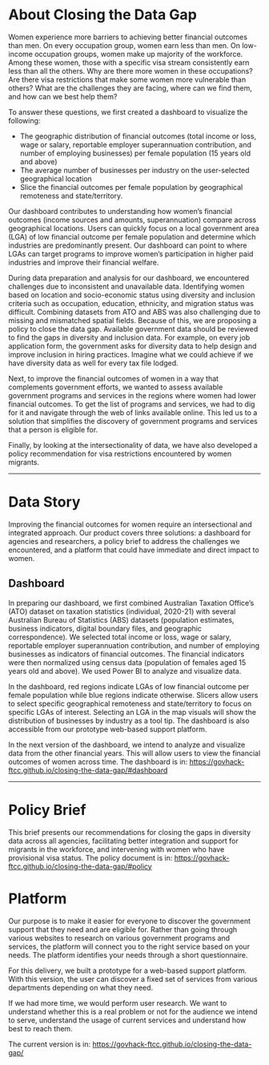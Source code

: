 About Closing the Data Gap
==========================

Women experience more barriers to achieving better financial outcomes than men. On every occupation group, women earn less than men. On low-income occupation groups, women make up majority of the workforce. Among these women, those with a specific visa stream consistently earn less than all the others. Why are there more women in these occupations? Are there visa restrictions that make some women more vulnerable than others? What are the challenges they are facing, where can we find them, and how can we best help them?

To answer these questions, we first created a dashboard to visualize the following:

- The geographic distribution of financial outcomes (total income or loss, wage or salary, reportable employer superannuation contribution, and number of employing businesses) per female population (15 years old and above)
- The average number of businesses per industry on the user-selected geographical location
- Slice the financial outcomes per female population by geographical remoteness and state/territory.

Our dashboard contributes to understanding how women’s financial outcomes (income sources and amounts, superannuation) compare across geographical locations. Users can quickly focus on a local government area (LGA) of low financial outcome per female population and determine which industries are predominantly present. Our dashboard can point to where LGAs can target programs to improve women’s participation in higher paid industries and improve their financial welfare.

During data preparation and analysis for our dashboard, we encountered challenges due to inconsistent and unavailable data. Identifying women based on location and socio-economic status using diversity and inclusion criteria such as occupation, education, ethnicity, and migration status was difficult. Combining datasets from ATO and ABS was also challenging due to missing and mismatched spatial fields. Because of this, we are proposing a policy to close the data gap. Available government data should be reviewed to find the gaps in diversity and inclusion data. For example, on every job application form, the government asks for diversity data to help design and improve inclusion in hiring practices. Imagine what we could achieve if we have diversity data as well for every tax file lodged.

Next, to improve the financial outcomes of women in a way that complements government efforts, we wanted to assess available government programs and services in the regions where women had lower financial outcomes. To get the list of programs and services, we had to dig for it and navigate through the web of links available online. This led us to a solution that simplifies the discovery of government programs and services that a person is eligible for.

Finally, by looking at the intersectionality of data, we have also developed a policy recommendation for visa restrictions encountered by women migrants.

---

Data Story
==========

Improving the financial outcomes for women require an intersectional and integrated approach. Our product covers three solutions: a dashboard for agencies and researchers, a policy brief to address the challenges we encountered, and a platform that could have immediate and direct impact to women.

Dashboard
---------

In preparing our dashboard, we first combined Australian Taxation Office’s (ATO) dataset on taxation statistics (individual, 2020-21) with several Australian Bureau of Statistics (ABS) datasets (population estimates, business indicators, digital boundary files, and geographic correspondence). We selected total income or loss, wage or salary, reportable employer superannuation contribution, and number of employing businesses as indicators of financial outcomes. The financial indicators were then normalized using census data (population of females aged 15 years old and above). We used Power BI to analyze and visualize data.

In the dashboard, red regions indicate LGAs of low financial outcome per female population while blue regions indicate otherwise. Slicers allow users to select specific geographical remoteness and state/territory to focus on specific LGAs of interest. Selecting an LGA in the map visuals will show the distribution of businesses by industry as a tool tip. The dashboard is also accessible from our prototype web-based support platform.

In the next version of the dashboard, we intend to analyze and visualize data from the other financial years. This will allow users to view the financial outcomes of women across time. The dashboard is in: https://govhack-ftcc.github.io/closing-the-data-gap/#dashboard

---

Policy Brief
============

This brief presents our recommendations for closing the gaps in diversity data across all agencies, facilitating better integration and support for migrants in the workforce, and intervening with women who have provisional visa status. The policy document is in: https://govhack-ftcc.github.io/closing-the-data-gap/#policy

Platform
========

Our purpose is to make it easier for everyone to discover the government support that they need and are eligible for. Rather than going through various websites to research on various government programs and services, the platform will connect you to the right service based on your needs. The platform identifies your needs through a short questionnaire.

For this delivery, we built a prototype for a web-based support platform. With this version, the user can discover a fixed set of services from various departments depending on what they need.

If we had more time, we would perform user research. We want to understand whether this is a real problem or not for the audience we intend to serve, understand the usage of current services and understand how best to reach them.

The current version is in: https://govhack-ftcc.github.io/closing-the-data-gap/

